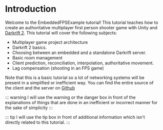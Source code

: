  # Introduction

Welcome to the EmbeddedFPSExample tutorial!
This tutorial teaches how to create an authoritative multiplayer first person shooter game with Unity and [Darkrift 2](https://darkriftnetworking.com/DarkRift2).
This tutorial will cover the following subjects:
- Multiplayer game project architecture
- Darkrift 2 basics.
- Choosing between an embedded and a standalone Darkrift server.
- Basic room management
- Client prediction, reconciliation, interpolation, authoritative movement.
- Lag compensation (shooting in an FPS game)

Note that this is a basic tutorial so a lot of networking systems will be present in a simplified or inefficient way. You can find the entire source of the client and the server on [Github](EmbeddedFPSExample)

::: warning
I will use the warning or the danger box in front of the explanations of things that are done in an inefficient or incorrect manner for the sake of simplicity
:::

::: tip 
I will use the tip box in front of additional information which isn't directly related to this tutorial.
:::


